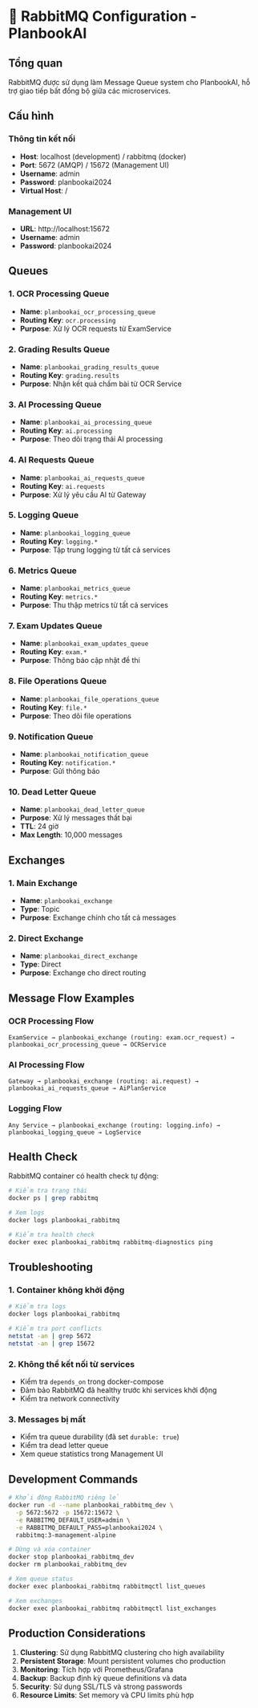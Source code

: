 # 🐰 RabbitMQ Configuration - PlanbookAI

## Tổng quan

RabbitMQ được sử dụng làm Message Queue system cho PlanbookAI, hỗ trợ giao tiếp bất đồng bộ giữa các microservices.

## Cấu hình

### Thông tin kết nối
- **Host**: localhost (development) / rabbitmq (docker)
- **Port**: 5672 (AMQP) / 15672 (Management UI)
- **Username**: admin
- **Password**: planbookai2024
- **Virtual Host**: /

### Management UI
- **URL**: http://localhost:15672
- **Username**: admin
- **Password**: planbookai2024

## Queues

### 1. OCR Processing Queue
- **Name**: `planbookai_ocr_processing_queue`
- **Routing Key**: `ocr.processing`
- **Purpose**: Xử lý OCR requests từ ExamService

### 2. Grading Results Queue
- **Name**: `planbookai_grading_results_queue`
- **Routing Key**: `grading.results`
- **Purpose**: Nhận kết quả chấm bài từ OCR Service

### 3. AI Processing Queue
- **Name**: `planbookai_ai_processing_queue`
- **Routing Key**: `ai.processing`
- **Purpose**: Theo dõi trạng thái AI processing

### 4. AI Requests Queue
- **Name**: `planbookai_ai_requests_queue`
- **Routing Key**: `ai.requests`
- **Purpose**: Xử lý yêu cầu AI từ Gateway

### 5. Logging Queue
- **Name**: `planbookai_logging_queue`
- **Routing Key**: `logging.*`
- **Purpose**: Tập trung logging từ tất cả services

### 6. Metrics Queue
- **Name**: `planbookai_metrics_queue`
- **Routing Key**: `metrics.*`
- **Purpose**: Thu thập metrics từ tất cả services

### 7. Exam Updates Queue
- **Name**: `planbookai_exam_updates_queue`
- **Routing Key**: `exam.*`
- **Purpose**: Thông báo cập nhật đề thi

### 8. File Operations Queue
- **Name**: `planbookai_file_operations_queue`
- **Routing Key**: `file.*`
- **Purpose**: Theo dõi file operations

### 9. Notification Queue
- **Name**: `planbookai_notification_queue`
- **Routing Key**: `notification.*`
- **Purpose**: Gửi thông báo

### 10. Dead Letter Queue
- **Name**: `planbookai_dead_letter_queue`
- **Purpose**: Xử lý messages thất bại
- **TTL**: 24 giờ
- **Max Length**: 10,000 messages

## Exchanges

### 1. Main Exchange
- **Name**: `planbookai_exchange`
- **Type**: Topic
- **Purpose**: Exchange chính cho tất cả messages

### 2. Direct Exchange
- **Name**: `planbookai_direct_exchange`
- **Type**: Direct
- **Purpose**: Exchange cho direct routing

## Message Flow Examples

### OCR Processing Flow
```
ExamService → planbookai_exchange (routing: exam.ocr_request) → planbookai_ocr_processing_queue → OCRService
```

### AI Processing Flow
```
Gateway → planbookai_exchange (routing: ai.request) → planbookai_ai_requests_queue → AiPlanService
```

### Logging Flow
```
Any Service → planbookai_exchange (routing: logging.info) → planbookai_logging_queue → LogService
```

## Health Check

RabbitMQ container có health check tự động:
```bash
# Kiểm tra trạng thái
docker ps | grep rabbitmq

# Xem logs
docker logs planbookai_rabbitmq

# Kiểm tra health check
docker exec planbookai_rabbitmq rabbitmq-diagnostics ping
```

## Troubleshooting

### 1. Container không khởi động
```bash
# Kiểm tra logs
docker logs planbookai_rabbitmq

# Kiểm tra port conflicts
netstat -an | grep 5672
netstat -an | grep 15672
```

### 2. Không thể kết nối từ services
- Kiểm tra `depends_on` trong docker-compose
- Đảm bảo RabbitMQ đã healthy trước khi services khởi động
- Kiểm tra network connectivity

### 3. Messages bị mất
- Kiểm tra queue durability (đã set `durable: true`)
- Kiểm tra dead letter queue
- Xem queue statistics trong Management UI

## Development Commands

```bash
# Khởi động RabbitMQ riêng lẻ
docker run -d --name planbookai_rabbitmq_dev \
  -p 5672:5672 -p 15672:15672 \
  -e RABBITMQ_DEFAULT_USER=admin \
  -e RABBITMQ_DEFAULT_PASS=planbookai2024 \
  rabbitmq:3-management-alpine

# Dừng và xóa container
docker stop planbookai_rabbitmq_dev
docker rm planbookai_rabbitmq_dev

# Xem queue status
docker exec planbookai_rabbitmq rabbitmqctl list_queues

# Xem exchanges
docker exec planbookai_rabbitmq rabbitmqctl list_exchanges
```

## Production Considerations

1. **Clustering**: Sử dụng RabbitMQ clustering cho high availability
2. **Persistent Storage**: Mount persistent volumes cho production
3. **Monitoring**: Tích hợp với Prometheus/Grafana
4. **Backup**: Backup định kỳ queue definitions và data
5. **Security**: Sử dụng SSL/TLS và strong passwords
6. **Resource Limits**: Set memory và CPU limits phù hợp
